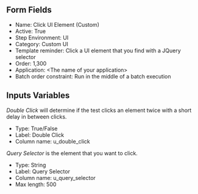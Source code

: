 ## Form Fields

- Name: Click UI Element (Custom)
- Active: True
- Step Environment: UI
- Category: Custom UI
- Template reminder: Click a UI element that you find with a JQuery selector
- Order: 1,300
- Application: \<The name of your application>
- Batch order constraint: Run in the middle of a batch execution

## Inputs Variables

_Double Click_ will determine if the test clicks an element twice with a short delay in between clicks.

- Type: True/False
- Label: Double Click
- Column name: u_double_click

_Query Selector_ is the element that you want to click.

- Type: String
- Label: Query Selector
- Column name: u_query_selector
- Max length: 500
